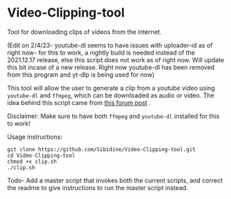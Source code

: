 # Video-Clipping-tool
Tool for downloading clips of videos from the internet.

(Edit on 2/4/23- youtube-dl seems to have issues with uploader-id as of right now- for this to work, a nightly build is needed instead of the 2021.12.17 release, else this script does not work as of right now. Will update this bit incase of a new release. Right now youtube-dl has been removed from this program and yt-dlp is being used for now)

This tool will allow the user to generate a clip from a youtube video using `youtube-dl` and `ffmpeg`, which can be downloaded as audio or video. The idea behind this script came from [this forum post](https://unix.stackexchange.com/questions/230481/how-to-download-portion-of-video-with-youtube-dl-command) .

Disclaimer: Make sure to have both `ffmpeg` and `youtube-dl` installed for this to work!

Usage instructions: 

``` 
git clone https://github.com/Sibidine/Video-Clipping-tool.git
cd Video-Clipping-tool
chmod +x clip.sh
./clip.sh
```

Todo- Add a master script that invokes both the current scripts, and correct the readme to give instructions to run the master script instead.
